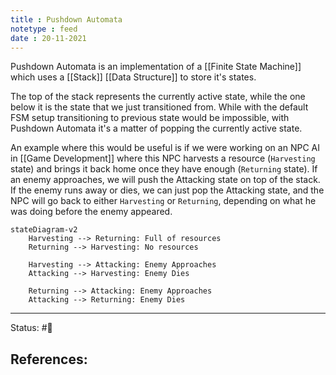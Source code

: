 ```yaml
---
title : Pushdown Automata
notetype : feed
date : 20-11-2021
---
```


Pushdown Automata is an implementation of a [[Finite State Machine]] which uses a [[Stack]] [[Data Structure]] to store it's states.

The top of the stack represents the currently active state, while the one below it is the state that we just transitioned from. While with the default FSM setup transitioning to previous state would be impossible, with Pushdown Automata it's a matter of popping the currently active state.

An example where this would be useful is if we were working on an NPC AI in [[Game Development]] where this NPC harvests a resource (`Harvesting` state) and brings it back home once they have enough (`Returning` state). If an enemy approaches, we will push the Attacking state on top of the stack. If the enemy runs away or dies, we can just pop the Attacking state, and the NPC will go back to either `Harvesting` or `Returning`, depending on what he was doing before the enemy appeared.

```mermaid
stateDiagram-v2  
	Harvesting --> Returning: Full of resources
	Returning --> Harvesting: No resources
	
	Harvesting --> Attacking: Enemy Approaches
	Attacking --> Harvesting: Enemy Dies
	
	Returning --> Attacking: Enemy Approaches
	Attacking --> Returning: Enemy Dies

```

-----

Status: #🌱 

References:
- 
